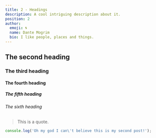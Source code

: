 ```yaml
---
title: 2 - Headings
description: A cool intriguing description about it.
position: 2
author:
  emoji: 🌀
  name: Dante Mogrim
  bio: I like people, places and things.
---
```


## The second heading

### The third heading

#### The fourth heading

##### The fifth heading

###### The sixth heading

> This is a quote.

```js
console.log('Oh my god I can\'t believe this is my second post!');
```
